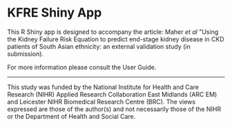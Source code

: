 # KFRE Shiny App

This R Shiny app is designed to accompany the article: Maher _et al_ "Using the Kidney Failure Risk Equation to predict end-stage kidney disease in CKD patients of South Asian ethnicity: an external validation study (in submission).  

For more information please consult the User Guide.

---

This study was funded by the National Institute for Health and Care Research (NIHR) Applied Research Collaboration East Midlands (ARC EM) and Leicester NIHR Biomedical Research Centre (BRC). The views expressed are those of the author(s) and not necessarily those of the NIHR or the Department of Health and Social Care.

